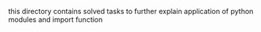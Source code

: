 this directory contains solved tasks to further explain application of python modules and import function
